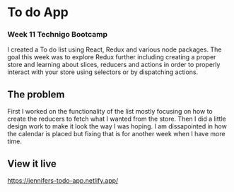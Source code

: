 # To do App
### Week 11 Technigo Bootcamp

I created a To do list using React, Redux and various node packages. 
The goal this week was to explore Redux further including creating a proper store and learning about slices, reducers and actions in order to properly interact with your store using selectors or by dispatching actions.

## The problem

First I worked on the functionality of the list mostly focusing on how to create the reducers to fetch what I wanted from the store. Then I did a little design work to make it look the way I was hoping. I am dissapointed in how the calendar is placed but fixing that is for another week when I have more time.

## View it live

https://jennifers-todo-app.netlify.app/
